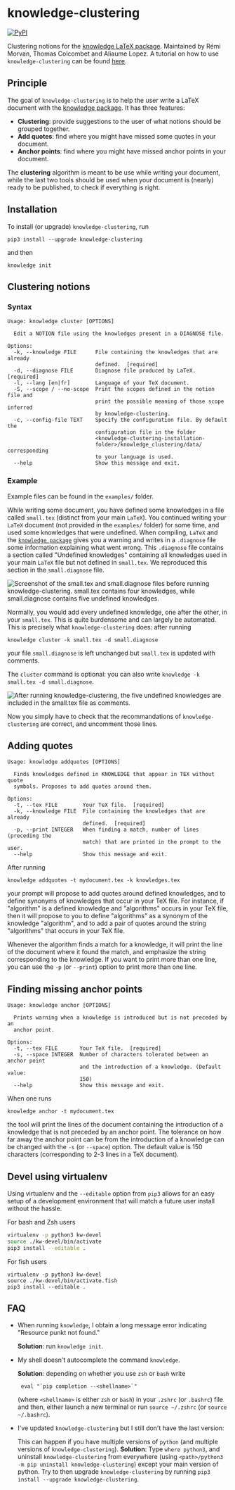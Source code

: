 # knowledge-clustering

[![PyPI](https://img.shields.io/pypi/v/knowledge-clustering.svg)](https://pypi.python.org/pypi/knowledge-clustering)

Clustering notions for the [knowledge LaTeX package](https://ctan.org/pkg/knowledge).
Maintained by Rémi Morvan, Thomas Colcombet and Aliaume Lopez.
A tutorial on how to use `knowledge-clustering` can be found [here](https://github.com/remimorvan/knowledge-examples).

## Principle

The goal of `knowledge-clustering` is to help the user write a LaTeX document with
the [knowledge package](https://ctan.org/pkg/knowledge).
It has three features:

  - **Clustering**: provide suggestions to the user of what notions should be grouped together.
  - **Add quotes**: find where you might have missed some quotes in your document.
  - **Anchor points**: find where you might have missed anchor points in your document.

The **clustering** algorithm is meant to be use while writing your document, while the last two tools
should be used when your document is (nearly) ready to be published, to check if everything is right.

## Installation

To install (or upgrade) `knowledge-clustering`, run

    pip3 install --upgrade knowledge-clustering

and then

    knowledge init

## Clustering notions 

### Syntax

```
Usage: knowledge cluster [OPTIONS]

  Edit a NOTION file using the knowledges present in a DIAGNOSE file.

Options:
  -k, --knowledge FILE      File containing the knowledges that are already
                            defined.  [required]
  -d, --diagnose FILE       Diagnose file produced by LaTeX.  [required]
  -l, --lang [en|fr]        Language of your TeX document.
  -S, --scope / --no-scope  Print the scopes defined in the notion file and
                            print the possible meaning of those scope inferred
                            by knowledge-clustering.
  -c, --config-file TEXT    Specify the configuration file. By default the
                            configuration file in the folder
                            <knowledge-clustering-installation-
                            folder>/knowledge_clustering/data/ corresponding
                            to your language is used.
  --help                    Show this message and exit.
```

### Example

Example files can be found in the `examples/` folder.

While writing some document, you have defined some knowledges in a file called `small.tex` (distinct
from your main `LaTeX`).
You continued writing your `LaTeX` document (not provided in the `examples/` folder)
for some time, and used some knowledges that were undefined.
When compiling, `LaTeX` and the [`knowledge package`](https://ctan.org/pkg/knowledge) gives you a warning
and writes in a `.diagnose` file some information explaining what went wrong. This `.diagnose` file contains
a section called "Undefined knowledges" containing all knowledges used in your main `LaTeX` file but not
defined in `small.tex`. We reproduced this section
in the `small.diagnose` file.

![Screenshot of the `small.tex` and `small.diagnose` files before running knowledge-clustering. `small.tex` contains four knowledges, while `small.diagnose` contains five undefined knowledges.](img/small-before.png "Files `small.tex` and `small.diagnose` before running knowledge-clustering")

Normally, you would add every undefined knowledge, one after the other, in your
`small.tex`. This is quite burdensome and can
largely be automated. This is precisely what `knowledge-clustering` does: after running

    knowledge cluster -k small.tex -d small.diagnose

your file `small.diagnose` is left unchanged
but `small.tex` is updated with comments.

The `cluster` command is optional: you can also write `knowledge -k small.tex -d small.diagnose`.

![After running knowledge-clustering, the five undefined knowledges are included in the `small.tex` file as comments.](img/small-after.png "Files `small.tex` and `small.diagnose` after running knowledge-clustering`")

Now you simply have to check that the recommandations of `knowledge-clustering` are
correct, and uncomment those lines.

## Adding quotes

```
Usage: knowledge addquotes [OPTIONS]

  Finds knowledges defined in KNOWLEDGE that appear in TEX without quote
  symbols. Proposes to add quotes around them.

Options:
  -t, --tex FILE        Your TeX file.  [required]
  -k, --knowledge FILE  File containing the knowledges that are already
                        defined.  [required]
  -p, --print INTEGER   When finding a match, number of lines (preceding the
                        match) that are printed in the prompt to the user.
  --help                Show this message and exit.
```

After running 

    knowledge addquotes -t mydocument.tex -k knowledges.tex

your prompt will propose to add quotes around defined knowledges,
and to define synonyms of knowledges that occur in your TeX file. For instance, if
"algorithm" is a defined knowledge and "algorithms" occurs in your TeX file, then
it will propose to you to define "algorithms" as a synonym of the knowledge "algorithm",
and to add a pair of quotes around the string "algorithms" that occurs in your TeX file.

Whenever the algorithm finds a match for a knowledge, it will print the line of
the document where it found the match, and emphasize the string corresponding to the knowledge.
If you want to print more than one line, you can use the `-p` (or `--print`) option
to print more than one line.

## Finding missing anchor points

```
Usage: knowledge anchor [OPTIONS]

  Prints warning when a knowledge is introduced but is not preceded by an
  anchor point.

Options:
  -t, --tex FILE       Your TeX file.  [required]
  -s, --space INTEGER  Number of characters tolerated between an anchor point
                       and the introduction of a knowledge. (Default value:
                       150)
  --help               Show this message and exit.
```

When one runs

    knowledge anchor -t mydocument.tex

the tool will print the lines of the document containing the
introduction of a knowledge that is not preceded by an anchor point.
The tolerance on how far away the anchor point can be from the
introduction of a knowledge can be changed with the `-s` (or `--space`)
option. The default value is 150 characters (corresponding to 2-3 lines in a
TeX document).

## Devel using virtualenv

Using virtualenv and the `--editable` option from `pip3` allows for an easy
setup of a development environment that will match a future user install without
the hassle.

For bash and Zsh users

```bash
virtualenv -p python3 kw-devel
source ./kw-devel/bin/activate
pip3 install --editable .
```

For fish users

```fish
virtualenv -p python3 kw-devel
source ./kw-devel/bin/activate.fish
pip3 install --editable .
```

## FAQ

- When running `knowledge`, I obtain a long message error indicating "Resource punkt not found."

  **Solution**: run `knowledge init`.

- My shell doesn't autocomplete the command `knowledge`.

  **Solution**: depending on whether you use `zsh` or `bash` write

       eval "`pip completion --<shellname>`"

  (where `<shellname>` is either `zsh` or `bash`)
  in your `.zshrc` (or `.bashrc`) file and then,
  either launch a new terminal or run `source ~/.zshrc`
  (or `source ~/.bashrc`).

- I've updated `knowledge-clustering` but I still don't have the last version:

  This can happen if you have multiple versions of `python` (and multiple versions
  of `knowledge-clustering`).
  **Solution**: Type `where python3`, and uninstall `knowledge-clustering`
  from everywhere (using `<path>/python3 -m pip uninstall knowledge-clustering`)
  except your main version of python. Try to then upgrade `knowledge-clustering`
  by running `pip3 install --upgrade knowledge-clustering`.